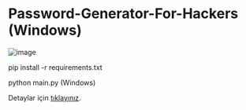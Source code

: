 # Password-Generator-For-Hackers (Windows)

![image](https://github.com/salzek/Password-Generator/assets/90283639/b208ed8c-332e-4821-926c-31965ef6e397)  

pip install -r requirements.txt  

python main.py (Windows)

Detaylar için [tıklayınız](https://salzek.blogspot.com/p/password-generator-for-hackers-szma.html). 
